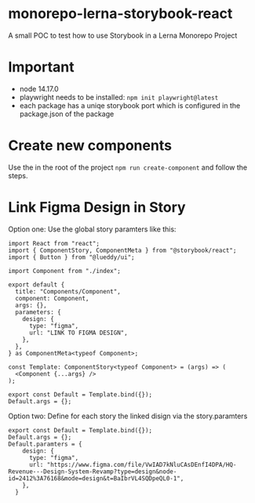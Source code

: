 # monorepo-lerna-storybook-react

A small POC to test how to use Storybook in a Lerna Monorepo Project

# Important

- node 14.17.0
- playwright needs to be installed: `npm init playwright@latest`
- each package has a uniqe storybook port which is configured in the package.json of the package

# Create new components

Use the in the root of the project `npm run create-component` and follow the steps.

# Link Figma Design in Story

Option one: Use the global story paramters like this:

```
import React from "react";
import { ComponentStory, ComponentMeta } from "@storybook/react";
import { Button } from "@lueddy/ui";

import Component from "./index";

export default {
  title: "Components/Component",
  component: Component,
  args: {},
  parameters: {
    design: {
      type: "figma",
      url: "LINK TO FIGMA DESIGN",
    },
  },
} as ComponentMeta<typeof Component>;

const Template: ComponentStory<typeof Component> = (args) => (
  <Component {...args} />
);

export const Default = Template.bind({});
Default.args = {};

```

Option two: Define for each story the linked disign via the story.paramters

```
export const Default = Template.bind({});
Default.args = {};
Default.paramters = {
    design: {
      type: "figma",
      url: "https://www.figma.com/file/VwIAD7kNluCAsDEnfI4DPA/HQ-Revenue---Design-System-Revamp?type=design&node-id=2412%3A76168&mode=design&t=BaIbrVL4SQDpeQL0-1",
    },
  }
```
